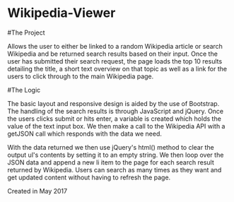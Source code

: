 # Wikipedia-Viewer

#The Project

Allows the user to either be linked to a random Wikipedia article or search Wikipedia and be returned search results based on their input. Once the user has submitted their search request, the page loads the top 10 results detailing the title, a short text overview on that topic as well as a link for the users to click through to the main Wikipedia page.</p>

#The Logic</h3>

The basic layout and responsive design is aided by the use of Bootstrap. The handling of the search results is through JavaScript and jQuery. Once the users clicks submit or hits enter, a variable is created which holds the value of the text input box. We then make a call to the Wikipedia API with a getJSON call which responds with the data we need.</p>

With the data returned we then use jQuery's html() method to clear the output ul's contents by setting it to an empty string. We then loop over the JSON data and append a new li item to the page for each search result returned by Wikipedia. Users can search as many times as they want and get updated content without having to refresh the page.</p>

Created in May 2017